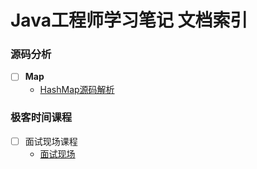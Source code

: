 # Java工程师学习笔记 文档索引

### 源码分析

- [ ] **Map**
  - [HashMap源码解析](https://github.com/tyjwan/Java-Learning-Notes/blob/master/%E6%BA%90%E7%A0%81%E5%88%86%E6%9E%90/Java/Map/HashMap%E6%BA%90%E7%A0%81%E5%88%86%E6%9E%90.md)



### 极客时间课程

- [ ] 面试现场课程
  - [面试现场](https://github.com/tyjwan/Java-Learning-Notes/tree/master/%E6%9E%81%E5%AE%A2%E6%97%B6%E9%97%B4%E8%AF%BE%E7%A8%8B/%E9%9D%A2%E8%AF%95%E7%8E%B0%E5%9C%BA)